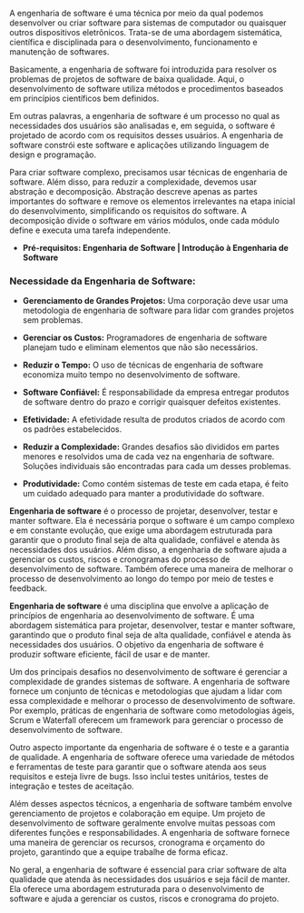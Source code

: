 
A engenharia de software é uma técnica por meio da qual podemos desenvolver ou criar software para sistemas de computador ou quaisquer outros dispositivos eletrônicos. Trata-se de uma abordagem sistemática, científica e disciplinada para o desenvolvimento, funcionamento e manutenção de softwares.

Basicamente, a engenharia de software foi introduzida para resolver os problemas de projetos de software de baixa qualidade. Aqui, o desenvolvimento de software utiliza métodos e procedimentos baseados em princípios científicos bem definidos.

Em outras palavras, a engenharia de software é um processo no qual as necessidades dos usuários são analisadas e, em seguida, o software é projetado de acordo com os requisitos desses usuários. A engenharia de software constrói este software e aplicações utilizando linguagem de design e programação.

Para criar software complexo, precisamos usar técnicas de engenharia de software. Além disso, para reduzir a complexidade, devemos usar abstração e decomposição. Abstração descreve apenas as partes importantes do software e remove os elementos irrelevantes na etapa inicial do desenvolvimento, simplificando os requisitos do software. A decomposição divide o software em vários módulos, onde cada módulo define e executa uma tarefa independente.

-  **Pré-requisitos: Engenharia de Software | Introdução à Engenharia de Software** 

### **Necessidade da Engenharia de Software:**

- **Gerenciamento de Grandes Projetos:** Uma corporação deve usar uma metodologia de engenharia de software para lidar com grandes projetos sem problemas.

- **Gerenciar os Custos:** Programadores de engenharia de software planejam tudo e eliminam elementos que não são necessários.

- **Reduzir o Tempo:** O uso de técnicas de engenharia de software economiza muito tempo no desenvolvimento de software.

- **Software Confiável:** É responsabilidade da empresa entregar produtos de software dentro do prazo e corrigir quaisquer defeitos existentes.

- **Efetividade:** A efetividade resulta de produtos criados de acordo com os padrões estabelecidos.

- **Reduzir a Complexidade:** Grandes desafios são divididos em partes menores e resolvidos uma de cada vez na engenharia de software. Soluções individuais são encontradas para cada um desses problemas.

- **Produtividade:** Como contém sistemas de teste em cada etapa, é feito um cuidado adequado para manter a produtividade do software.

**Engenharia de software** é o processo de projetar, desenvolver, testar e manter software. Ela é necessária porque o software é um campo complexo e em constante evolução, que exige uma abordagem estruturada para garantir que o produto final seja de alta qualidade, confiável e atenda às necessidades dos usuários. Além disso, a engenharia de software ajuda a gerenciar os custos, riscos e cronogramas do processo de desenvolvimento de software. Também oferece uma maneira de melhorar o processo de desenvolvimento ao longo do tempo por meio de testes e feedback.

**Engenharia de software** é uma disciplina que envolve a aplicação de princípios de engenharia ao desenvolvimento de software. É uma abordagem sistemática para projetar, desenvolver, testar e manter software, garantindo que o produto final seja de alta qualidade, confiável e atenda às necessidades dos usuários. O objetivo da engenharia de software é produzir software eficiente, fácil de usar e de manter.

Um dos principais desafios no desenvolvimento de software é gerenciar a complexidade de grandes sistemas de software. A engenharia de software fornece um conjunto de técnicas e metodologias que ajudam a lidar com essa complexidade e melhorar o processo de desenvolvimento de software. Por exemplo, práticas de engenharia de software como metodologias ágeis, Scrum e Waterfall oferecem um framework para gerenciar o processo de desenvolvimento de software.

Outro aspecto importante da engenharia de software é o teste e a garantia de qualidade. A engenharia de software oferece uma variedade de métodos e ferramentas de teste para garantir que o software atenda aos seus requisitos e esteja livre de bugs. Isso inclui testes unitários, testes de integração e testes de aceitação.

Além desses aspectos técnicos, a engenharia de software também envolve gerenciamento de projetos e colaboração em equipe. Um projeto de desenvolvimento de software geralmente envolve muitas pessoas com diferentes funções e responsabilidades. A engenharia de software fornece uma maneira de gerenciar os recursos, cronograma e orçamento do projeto, garantindo que a equipe trabalhe de forma eficaz.

No geral, a engenharia de software é essencial para criar software de alta qualidade que atenda às necessidades dos usuários e seja fácil de manter. Ela oferece uma abordagem estruturada para o desenvolvimento de software e ajuda a gerenciar os custos, riscos e cronograma do projeto.


